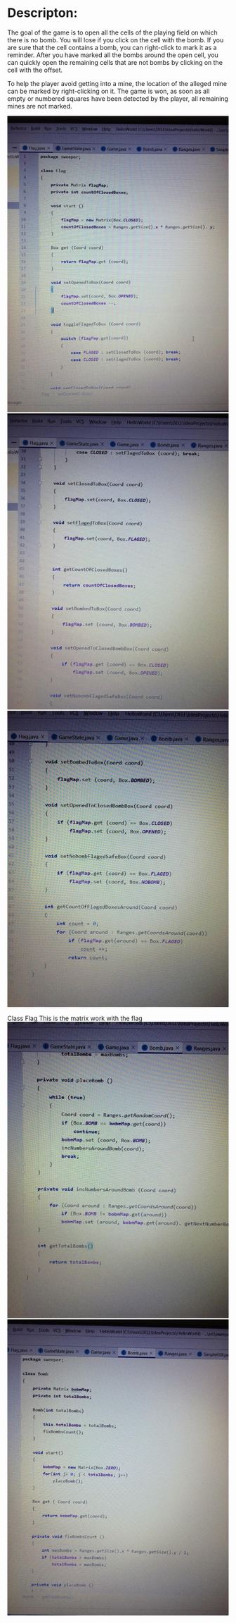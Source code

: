 # Descripton:
The goal of the game is to open all the cells of the playing field on which there is no bomb. You will lose if you click on the cell with the bomb. If you are sure that the cell contains a bomb, you can right-click to mark it as a reminder. After you have marked all the bombs around the open cell, you can quickly open the remaining cells that are not bombs by clicking on the cell with the offset.

To help the player avoid getting into a mine, the location of the alleged mine can be marked by right-clicking on it. The game is won, as soon as all empty or numbered squares have been detected by the player, all remaining mines are not marked.

![image](./classflag/img.jpg)
![image2](./classflag/img2.jpg)
![image3](./classflag/img3.jpg)

Class Flag
This is the matrix work with the flag
![image4](./classBomb/img4.jpeg)
![image5](./classBomb/img5.jpeg)
